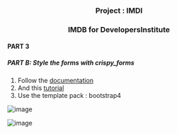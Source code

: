 ### <center>Project : IMDI</center>
### <center>IMDB for DevelopersInstitute</center>

#### PART 3

##### PART B:  Style the forms with crispy_forms

1.	Follow the [documentation](https://django-crispy-forms.readthedocs.io/en/latest/)
2.	And this [tutorial](https://simpleisbetterthancomplex.com/tutorial/2018/11/28/advanced-form-rendering-with-django-crispy-forms.html)
3. Use the template pack : bootstrap4


![image](https://user-images.githubusercontent.com/30896388/71346775-4eb15c80-2571-11ea-8f93-de03c01742d1.png)

![image](https://user-images.githubusercontent.com/30896388/71346779-55d86a80-2571-11ea-8a14-e6e084f5c426.png)

